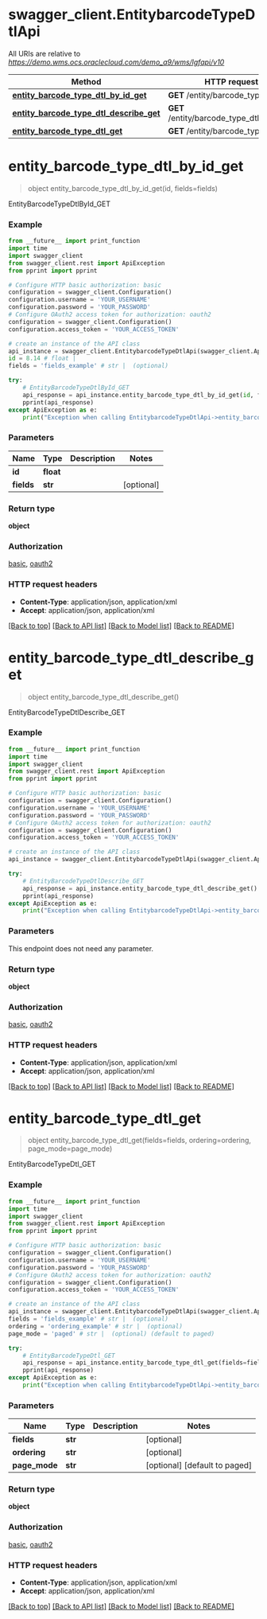 # swagger_client.EntitybarcodeTypeDtlApi

All URIs are relative to *https://demo.wms.ocs.oraclecloud.com/demo_a9/wms/lgfapi/v10*

Method | HTTP request | Description
------------- | ------------- | -------------
[**entity_barcode_type_dtl_by_id_get**](EntitybarcodeTypeDtlApi.md#entity_barcode_type_dtl_by_id_get) | **GET** /entity/barcode_type_dtl/{id} | EntityBarcodeTypeDtlById_GET
[**entity_barcode_type_dtl_describe_get**](EntitybarcodeTypeDtlApi.md#entity_barcode_type_dtl_describe_get) | **GET** /entity/barcode_type_dtl/describe | EntityBarcodeTypeDtlDescribe_GET
[**entity_barcode_type_dtl_get**](EntitybarcodeTypeDtlApi.md#entity_barcode_type_dtl_get) | **GET** /entity/barcode_type_dtl | EntityBarcodeTypeDtl_GET


# **entity_barcode_type_dtl_by_id_get**
> object entity_barcode_type_dtl_by_id_get(id, fields=fields)

EntityBarcodeTypeDtlById_GET



### Example
```python
from __future__ import print_function
import time
import swagger_client
from swagger_client.rest import ApiException
from pprint import pprint

# Configure HTTP basic authorization: basic
configuration = swagger_client.Configuration()
configuration.username = 'YOUR_USERNAME'
configuration.password = 'YOUR_PASSWORD'
# Configure OAuth2 access token for authorization: oauth2
configuration = swagger_client.Configuration()
configuration.access_token = 'YOUR_ACCESS_TOKEN'

# create an instance of the API class
api_instance = swagger_client.EntitybarcodeTypeDtlApi(swagger_client.ApiClient(configuration))
id = 8.14 # float | 
fields = 'fields_example' # str |  (optional)

try:
    # EntityBarcodeTypeDtlById_GET
    api_response = api_instance.entity_barcode_type_dtl_by_id_get(id, fields=fields)
    pprint(api_response)
except ApiException as e:
    print("Exception when calling EntitybarcodeTypeDtlApi->entity_barcode_type_dtl_by_id_get: %s\n" % e)
```

### Parameters

Name | Type | Description  | Notes
------------- | ------------- | ------------- | -------------
 **id** | **float**|  | 
 **fields** | **str**|  | [optional] 

### Return type

**object**

### Authorization

[basic](../README.md#basic), [oauth2](../README.md#oauth2)

### HTTP request headers

 - **Content-Type**: application/json, application/xml
 - **Accept**: application/json, application/xml

[[Back to top]](#) [[Back to API list]](../README.md#documentation-for-api-endpoints) [[Back to Model list]](../README.md#documentation-for-models) [[Back to README]](../README.md)

# **entity_barcode_type_dtl_describe_get**
> object entity_barcode_type_dtl_describe_get()

EntityBarcodeTypeDtlDescribe_GET



### Example
```python
from __future__ import print_function
import time
import swagger_client
from swagger_client.rest import ApiException
from pprint import pprint

# Configure HTTP basic authorization: basic
configuration = swagger_client.Configuration()
configuration.username = 'YOUR_USERNAME'
configuration.password = 'YOUR_PASSWORD'
# Configure OAuth2 access token for authorization: oauth2
configuration = swagger_client.Configuration()
configuration.access_token = 'YOUR_ACCESS_TOKEN'

# create an instance of the API class
api_instance = swagger_client.EntitybarcodeTypeDtlApi(swagger_client.ApiClient(configuration))

try:
    # EntityBarcodeTypeDtlDescribe_GET
    api_response = api_instance.entity_barcode_type_dtl_describe_get()
    pprint(api_response)
except ApiException as e:
    print("Exception when calling EntitybarcodeTypeDtlApi->entity_barcode_type_dtl_describe_get: %s\n" % e)
```

### Parameters
This endpoint does not need any parameter.

### Return type

**object**

### Authorization

[basic](../README.md#basic), [oauth2](../README.md#oauth2)

### HTTP request headers

 - **Content-Type**: application/json, application/xml
 - **Accept**: application/json, application/xml

[[Back to top]](#) [[Back to API list]](../README.md#documentation-for-api-endpoints) [[Back to Model list]](../README.md#documentation-for-models) [[Back to README]](../README.md)

# **entity_barcode_type_dtl_get**
> object entity_barcode_type_dtl_get(fields=fields, ordering=ordering, page_mode=page_mode)

EntityBarcodeTypeDtl_GET



### Example
```python
from __future__ import print_function
import time
import swagger_client
from swagger_client.rest import ApiException
from pprint import pprint

# Configure HTTP basic authorization: basic
configuration = swagger_client.Configuration()
configuration.username = 'YOUR_USERNAME'
configuration.password = 'YOUR_PASSWORD'
# Configure OAuth2 access token for authorization: oauth2
configuration = swagger_client.Configuration()
configuration.access_token = 'YOUR_ACCESS_TOKEN'

# create an instance of the API class
api_instance = swagger_client.EntitybarcodeTypeDtlApi(swagger_client.ApiClient(configuration))
fields = 'fields_example' # str |  (optional)
ordering = 'ordering_example' # str |  (optional)
page_mode = 'paged' # str |  (optional) (default to paged)

try:
    # EntityBarcodeTypeDtl_GET
    api_response = api_instance.entity_barcode_type_dtl_get(fields=fields, ordering=ordering, page_mode=page_mode)
    pprint(api_response)
except ApiException as e:
    print("Exception when calling EntitybarcodeTypeDtlApi->entity_barcode_type_dtl_get: %s\n" % e)
```

### Parameters

Name | Type | Description  | Notes
------------- | ------------- | ------------- | -------------
 **fields** | **str**|  | [optional] 
 **ordering** | **str**|  | [optional] 
 **page_mode** | **str**|  | [optional] [default to paged]

### Return type

**object**

### Authorization

[basic](../README.md#basic), [oauth2](../README.md#oauth2)

### HTTP request headers

 - **Content-Type**: application/json, application/xml
 - **Accept**: application/json, application/xml

[[Back to top]](#) [[Back to API list]](../README.md#documentation-for-api-endpoints) [[Back to Model list]](../README.md#documentation-for-models) [[Back to README]](../README.md)

